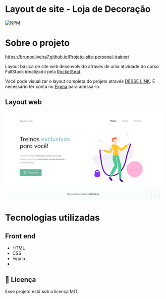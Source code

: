 # Layout de site - Loja de Decoração
[![NPM](https://img.shields.io/npm/l/react)](https://github.com/devsuperior/sds1-wmazoni/blob/master/LICENSE) 

# Sobre o projeto

https://brunooliveira7.github.io/Projeto-site-personal-trainer/

Layout básica de site web desenvolvido através de uma atividade do curso FullStack idealizado pela [RocketSeat](https://www.rocketseat.com.br/).

Você pode visualizar o layout completa do projeto através [DESSE LINK](https://www.figma.com/design/gAsZPXEEsKUvI1H2DsaYar/Explorer---Projeto-02-(Copy)?node-id=0-1&m=dev). É necessário ter conta no [Figma](https://figma.com) para acessá-lo.


## Layout web
![Mobile 1](https://github.com/brunooliveira7/Projeto-site-personal-trainer/blob/main/images/Projeto%2002.jpg)

# Tecnologias utilizadas

## Front end
- HTML 
- CSS
- Figma
- 
## :memo: Licença

Esse projeto está sob a licença MIT.
